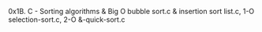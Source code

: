 0x1B. C - Sorting algorithms & Big O
bubble sort.c & insertion sort list.c, 1-O
selection-sort.c, 2-O &-quick-sort.c
